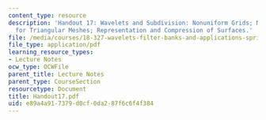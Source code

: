 ```yaml
---
content_type: resource
description: 'Handout 17: Wavelets and Subdivision: Nonuniform Grids; Multiresolution
  for Triangular Meshes; Representation and Compression of Surfaces.'
file: /media/courses/18-327-wavelets-filter-banks-and-applications-spring-2003/e89a4a917379d0cf0da287f6c6f4f384_Handout17.pdf
file_type: application/pdf
learning_resource_types:
- Lecture Notes
ocw_type: OCWFile
parent_title: Lecture Notes
parent_type: CourseSection
resourcetype: Document
title: Handout17.pdf
uid: e89a4a91-7379-d0cf-0da2-87f6c6f4f384
---
```

